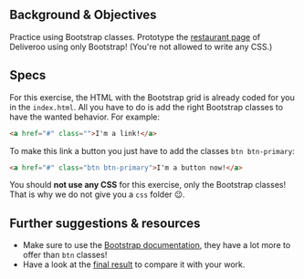 ## Background & Objectives

Practice using Bootstrap classes. Prototype the [restaurant page](http://lewagon.github.io/bootstrap-challenges/02-Bootstrap-prototyping) of Deliveroo using only Bootstrap! (You're not allowed to write any CSS.)

## Specs

For this exercise, the HTML with the Bootstrap grid is already coded for you in the `index.html`.
All you have to do is add the right Bootstrap classes to have the wanted behavior. For example:

```html
<a href="#" class="">I'm a link!</a>
```

To make this link a button you just have to add the classes `btn btn-primary`:

```html
<a href="#" class="btn btn-primary">I'm a button now!</a>
```

You should **not use any CSS** for this exercise, only the Bootstrap classes! That is why we do not give you a `css` folder 😉.

## Further suggestions & resources

- Make sure to use the [Bootstrap documentation](https://getbootstrap.com/docs/5.1), they have a lot more to offer than `btn` classes!
- Have a look at the [final result](http://lewagon.github.io/bootstrap-challenges/02-Bootstrap-prototyping) to compare it with your work.